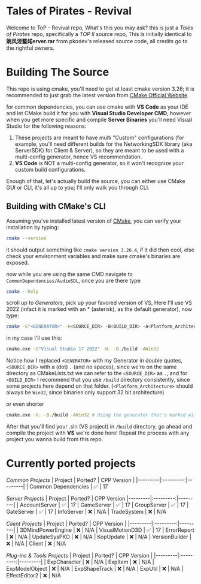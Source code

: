 # Tales of Pirates - Revival

Welcome to ToP - Revival repo, What's this you may ask?
this is just a *Tales of Pirates* repo, specifically a *TOP II* source repo, This is initially identical to **娴风洍鐜婼erver.rar** from pkodev's released source code, all credits go to the rightful owners.

# Building The Source
This repo is using cmake, you'll need to get at least cmake version 3.26; it is recommended to just grab the latest version from [CMake Official Website](https://cmake.org/download/).

for common dependencies, you can use cmake with **VS Code** as your IDE and let CMake build it for you with **Visual Studio Developer CMD**, however when you get more specific and compile **Server Binaries** you'll need Visual Studio for the following reasons:
1. These projects are meant to have multi "Custom" configurations (for example, you'll need different builds for the NetworkingSDK library (aka ServerSDK) for Client & Server), so they are meant to be used with a multi-config generator, hence VS recommendation.
2. **VS Code** is NOT a multi-config generator, so it won't recognize your custom build configurations.

Enough of that, let's actually build the source, you can either use CMake GUI or CLI, it's all up to you; I'll only walk you through CLI.

## Building with CMake's CLI
Assuming you've installed latest version of [CMake](https://cmake.org/download/), you can verify your installation by typing:
```sh 
cmake --version
```

it should output something like `cmake version 3.26.4`, if it did then cool, else check your environment variables and make sure cmake's binaries are exposed.

now while you are using the same CMD navigate to `CommonDependencies/AudioSDL`, once you are there type 
```sh
cmake --help
```
scroll up to *Generators*, pick up your favored version of VS, Here I'll use VS 2022 (infact it is marked with an * (asterisk), as the default generator), now type:
```sh
cmake -G"<GENERATOR>" -H<SOURCE_DIR> -B<BUILD_DIR> -A<Platform_Architecture>
```
in my case I'll use this:
```sh
cmake.exe -G"Visual Studio 17 2022" -H. -B./build -AWin32
```

Notice how I replaced `<GENERATOR>` with my Generator in double quotes, `<SOURCE_DIR>` with a (dot) `.` (and no spaces), since we're on the same directory as CMakeLists.txt we can refer to the `<SOURCE_DIR>` as `.`, and for `<BUILD_DIR>` I recommend that you use `/build` directory consistently, since some projects here depend on that folder. (`<Platform_Architecture>` should always be `Win32`, since binaries only support 32 bit architecture)

or even shorter
```sh
cmake.exe -H. -B./build -AWin32 # Using the generator that's marked with * (asterisk), the default.
```

After that you'll find your .sln (VS project) in `/build` directory, go ahead and compile the project with **VS** we're done here!
Repeat the process with any project you wanna build from this repo.

# Currently ported projects

*Common Projects*
| Project | Ported? | CPP Version |
|---------|:---------:|---------|
| Common Dependencies  | :white_check_mark: | 17 

*Server Projects*
| Project | Ported? | CPP Version
|---------|:---------:|---------|
| AccountServer | :white_check_mark: | 17 
| GameServer  | :white_check_mark: | 17 
| GroupServer | :white_check_mark: | 17 
| GateServer  | :white_check_mark: | 17 
| InfoServer  | :x: | N/A 
| TradeSystem | :x: | N/A 

*Client Projects*
| Project | Ported? | CPP Version |
|---------|:---------:|---------|
| 3DMindPowerEngine  | :x: | N/A
| VisualMotionD3D | :white_check_mark: | 17
| ErrorReport | :x: | N/A 
| UpdateSysPKO | :x: | N/A 
| KopUpdate | :x: | N/A 
| VersionBuilder | :x: | N/A 
| Client | :x: | N/A 

*Plug-ins & Tools Projects*
| Project | Ported? | CPP Version |
|---------|:---------:|---------|
| ExpCharacter  | :x: | N/A 
| ExpItem | :x: | N/A 
| ExpModelObject | :x: | N/A 
| ExpShapeTrack | :x: | N/A 
| ExpUtil | :x: | N/A 
| EffectEditor2 | :x: | N/A 